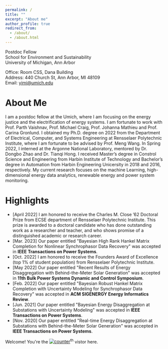 ```yaml
---
permalink: /
title: ""
excerpt: "About me"
author_profile: true
redirect_from: 
  - /about/
  - /about.html
---
```


Postdoc Fellow<br/>
School for Environment and Sustainability<br/>
University of Michigan, Ann Arbor<br/>

Office: Room CSS, Dana Building <br/>
Address: 440 Church St, Ann Arbor, MI 48109<br/>
Email: yimi@umich.edu


About Me
======

I am a postdoc fellow at the Umich, where I am focusing on the energy justice and the electrification of energy systems. I am fortunate to work with Prof. Parth Vaishnav, Prof. Michael Craig, Prof. Johanna Mathieu and Prof. Carina Gronlund. I obtained my Ph.D. degree on 2022 from the Department of Electrical, Computer, and Systems Engineering at Rensselaer Polytechnic Institute, where I am fortunate to be advised by Prof. Meng Wang. In Spring 2022, I interned at the Argonne National Laboratory, mentored by Dr. Dongbo Zhao and Dr. Tianqi Hong. I received Master’s degree in Constrol Science and Engineering from Harbin Institute of Technology and Bachelor’s degree in Automation from Harbin Engineering Unicersity in 2018 and 2016, respectively. My current research focuses on the machine Learning, high-dimensional energy data analytics, renewable energy and power system monitoring. 


Highlights
======
* [April 2022]  I am honored to receive the Charles M. Close ’62 Doctoral Prize from ECSE department of Rensselaer Polytechnic Institute. This prize is awarded to a doctoral candidate who has done outstanding work as a researcher and teacher, and who shows promise of a distinguished academic or research career.
* [Mar. 2023] Our paper entitled "Bayesian High Rank Hankel Matrix Completion for Nonlinear Synchrophasor Data Recovery" was accepted in **IEEE Transactions on Power Systems**.
* [Oct. 2022]  I am honored to receive the Founders Award of Excellence (top 1% of student population) from Rensselaer Polytechnic Institute.
* [May 2022]  Our paper entitled "Recent Results of Energy Disaggregation with Behind-the-Meter Solar Generation" was accepted in **11th Bulk Power Systems Dynamic and Control Symposium**.
* [Feb. 2022]  Our paper entitled "Bayesian Robust Hankel Matrix Completion with Uncertainty Modeling for Synchrophasor Data Recovery" was accepted in **ACM SIGENERGY Energy Informatics Review**.
* [Jun. 2021] Our paper entitled "Bayesian Energy Disaggregation at Substations with Uncertainty Modeling" was accepted in **IEEE Transactions on Power Systems**.
* [Nov. 2020] Our paper entitled "Real-time Energy Disaggregation at Substations with Behind-the-Meter Solar Generation" was accepted in **IEEE Transactions on Power Systems**.

Welcome! You're the <a href='https://www.counter12.com'><img src='https://www.counter12.com/img-3YDb9ZxaACc7bd54-3.gif' border='0' alt='counter'></a><script type='text/javascript' src='https://www.counter12.com/ad.js?id=3YDb9ZxaACc7bd54'></script><sup>th</sup> vistor here.


